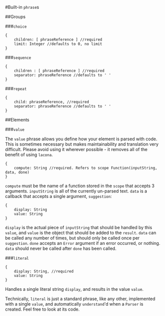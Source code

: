 
#Built-in `phrase`s

##Groups

###`choice`

```
{
	children: [ phraseReference ] //required
	limit: Integer //defaults to 0, no limit
}
```

###`sequence`
```
{
	children : [ phraseReference ] //required
	separator: phraseReference //defaults to ' '
}
```

###`repeat`
```
{
	child: phraseReference, //required
	separator: phraseReference //defaults to ' '
}
```

##Elements

###`value`

The `value` phrase allows you define how your element is parsed with code. This is sometimes necessary but makes maintainability and translation very difficult. Please avoid using it wherever possible - it removes all of the benefit of using `lacona`.

```
{
	compute: String //required. Refers to scope Function(inputString, data, done)
}
```

`compute` must be the name of a function stored in the `scope` that accepts 3 arguments. `inputString` is all of the currently un-parsed text. `data` is a callback that accepts a single argument, `suggestion`:

```
{
	display: String
	value: String
}
```

`display` is the actual piece of `inputString` that should be handled by this `value`, and `value` is the object that should be added to the `result`. `data` can be called any number of times, but should only be called once per `suggestion`. `done` accepts an `Error` argument if an error occurred, or nothing. `data` should never be called after `done` has been called.

###`literal`

	{
		display: String, //required
		value: String
	}

Handles a single literal string `display`, and results in the value `value`.

Technically, `literal` is just a standard phrase, like any other, implemented with a single `value`, and automatically `understand`'d when a `Parser` is created. Feel free to look at its code.
